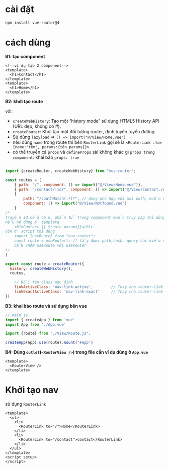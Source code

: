 # cài đặt
```shell
npm install vue-router@4
```

# cách dùng
**B1: tạo component**

```vue
<!--ví dụ tạo 2 component-->
<template>
  <h1>Contact</h1>
</template>
<template>
  <h1>Home</h1>
</template>
```

**B2: khởi tạo route**

với: 
- `createWebHistory`: Tạo một “history mode” sử dụng HTML5 History API (URL đẹp, không có #).
- `createRouter`:  Khởi tạo một đối tượng router, định tuyến tuyến đường
- Sử dùng `lazyload` => `() => import("@/View/Home.vue")`
- nếu dùng `name` trong route thì bên `RouterLink` gọi sẽ là `<RouterLink :to={name:'tên', params:{tên params}}>`
- có thể truyền cả `props` và `defineProps` sài không khác gì `props trong component`: khai báo `props: true`
```js

import {createRouter, createWebHistory} from "vue-router";

const routes = [
    { path: "/", component: () => import("@/View/Home.vue")},
    { path: "/contact/:id?", component: () => import("@/View/Contact.vue"), name: "contact", props: true},
    {
        path: "/:pathMatch(.*)*", // dùng phù hợp với mọi path, muốn quay lại thì $router.back() với view
        component: () => import("@/View/Notfound.vue")
    }
/*
truyền id nếu cần, phần tử trong component muốn truy cập thì dùng
nếu nó dùng ở template
    <h1>Contact {{ $route.params}}</h1>
còn ở script thì dùng 
    import {useRoute} from "vue-router";
    const route = useRoute(); // lấy được path,hash, query các kiểu nếu consolog nó ra xem
    CẨN THẬN useRoute với useRouter
*/
]

export const route = createRouter({
  history: createWebHistory(),
  routes,

    // Đổi tên class mặc định
    linkActiveClass: 'nav-link-active',        // Thay cho router-link-active
    linkExactActiveClass: 'nav-link-exact'     // Thay cho router-link-exact-active (nếu muốn)
})
```

**B3: khai báo route và sử dụng bên vue**

```js
// main.js
import { createApp } from 'vue'
import App from './App.vue'

import {route} from "./View/Route.js";

createApp(App).use(route).mount('#app')
```

**B4: Dùng `outlet`(`<RouterView />`) trong file cần ví dụ dùng ở `App.vue`**

```vue
<template>
  <RouterView />
</template>
```

# Khởi tạo nav
 sử dụng `RouterLink`
```vue
<template>
  <ul>
    <li>
      <RouterLink to="/">Home</RouterLink>
    </li>
    <li>
      <RouterLink to="/contact">contact</RouterLink>
    </li>
  </ul>
</template>
<script setup>
</script>
```